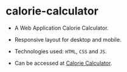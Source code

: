 # calorie-calculator

 - A Web Application Calorie Calculator.
 
 - Responsive layout for desktop and mobile.
 
 - Technologies used: `HTML`, `CSS` and `JS`.
 
 - Can be accessed at [Calorie Calculator](https://vianaarthur.github.io/calorie-calculator/).
